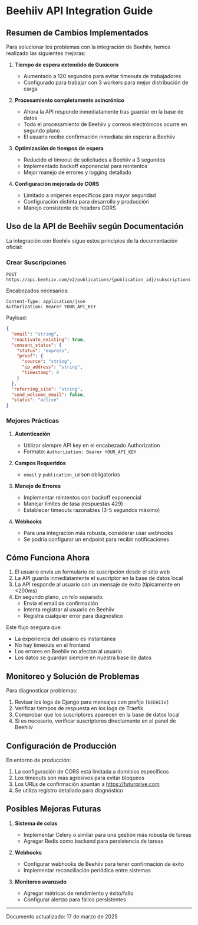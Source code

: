 # Beehiiv API Integration Guide

## Resumen de Cambios Implementados

Para solucionar los problemas con la integración de Beehiiv, hemos realizado las siguientes mejoras:

1. **Tiempo de espera extendido de Gunicorn**
   - Aumentado a 120 segundos para evitar timeouts de trabajadores
   - Configurado para trabajar con 3 workers para mejor distribución de carga

2. **Procesamiento completamente asincrónico**
   - Ahora la API responde inmediatamente tras guardar en la base de datos
   - Todo el procesamiento de Beehiiv y correos electrónicos ocurre en segundo plano
   - El usuario recibe confirmación inmediata sin esperar a Beehiiv

3. **Optimización de tiempos de espera**
   - Reducido el timeout de solicitudes a Beehiiv a 3 segundos
   - Implementado backoff exponencial para reintentos
   - Mejor manejo de errores y logging detallado

4. **Configuración mejorada de CORS**
   - Limitado a orígenes específicos para mayor seguridad
   - Configuración distinta para desarrollo y producción
   - Manejo consistente de headers CORS

## Uso de la API de Beehiiv según Documentación

La integración con Beehiiv sigue estos principios de la documentación oficial:

### Crear Suscripciones

```
POST https://api.beehiiv.com/v2/publications/{publication_id}/subscriptions
```

Encabezados necesarios:
```
Content-Type: application/json
Authorization: Bearer YOUR_API_KEY
```

Payload:
```json
{
  "email": "string",
  "reactivate_existing": true,
  "consent_status": {
    "status": "express",
    "proof": {
      "source": "string",
      "ip_address": "string",
      "timestamp": 0
    }
  },
  "referring_site": "string",
  "send_welcome_email": false,
  "status": "active"
}
```

### Mejores Prácticas

1. **Autenticación**
   - Utilizar siempre API key en el encabezado Authorization
   - Formato: `Authorization: Bearer YOUR_API_KEY`

2. **Campos Requeridos**
   - `email` y `publication_id` son obligatorios

3. **Manejo de Errores**
   - Implementar reintentos con backoff exponencial
   - Manejar límites de tasa (respuestas 429)
   - Establecer timeouts razonables (3-5 segundos máximo)

4. **Webhooks**
   - Para una integración más robusta, considerar usar webhooks
   - Se podría configurar un endpoint para recibir notificaciones

## Cómo Funciona Ahora

1. El usuario envía un formulario de suscripción desde el sitio web
2. La API guarda inmediatamente el suscriptor en la base de datos local
3. La API responde al usuario con un mensaje de éxito (típicamente en <200ms)
4. En segundo plano, un hilo separado:
   - Envía el email de confirmación 
   - Intenta registrar al usuario en Beehiiv
   - Registra cualquier error para diagnóstico

Este flujo asegura que:
- La experiencia del usuario es instantánea
- No hay timeouts en el frontend
- Los errores en Beehiiv no afectan al usuario
- Los datos se guardan siempre en nuestra base de datos

## Monitoreo y Solución de Problemas

Para diagnosticar problemas:

1. Revisar los logs de Django para mensajes con prefijo `[BEEHIIV]`
2. Verificar tiempos de respuesta en los logs de Traefik
3. Comprobar que los suscriptores aparecen en la base de datos local
4. Si es necesario, verificar suscriptores directamente en el panel de Beehiiv

## Configuración de Producción

En entorno de producción:

1. La configuración de CORS está limitada a dominios específicos
2. Los timeouts son más agresivos para evitar bloqueos
3. Los URLs de confirmación apuntan a https://futurprive.com
4. Se utiliza registro detallado para diagnóstico

## Posibles Mejoras Futuras

1. **Sistema de colas**
   - Implementar Celery o similar para una gestión más robusta de tareas
   - Agregar Redis como backend para persistencia de tareas

2. **Webhooks**
   - Configurar webhooks de Beehiiv para tener confirmación de éxito
   - Implementar reconciliación periódica entre sistemas

3. **Monitoreo avanzado**
   - Agregar métricas de rendimiento y éxito/fallo
   - Configurar alertas para fallos persistentes

---

Documento actualizado: 17 de marzo de 2025
